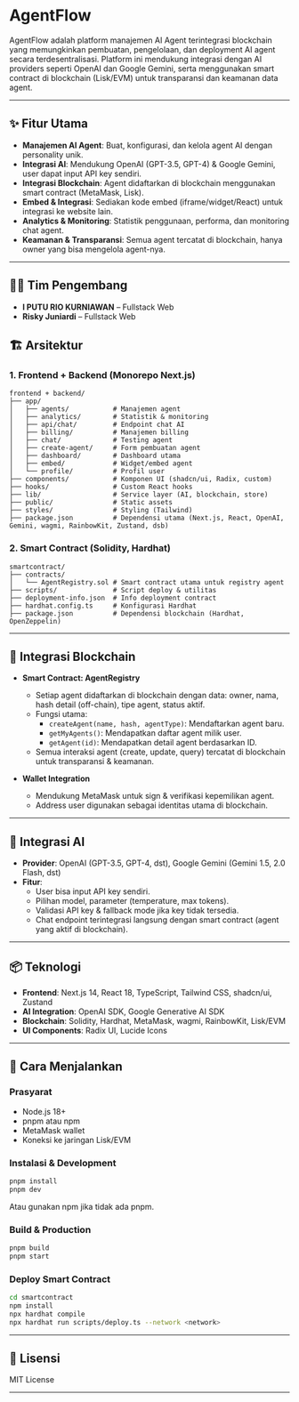 # AgentFlow

AgentFlow adalah platform manajemen AI Agent terintegrasi blockchain yang memungkinkan pembuatan, pengelolaan, dan deployment AI agent secara terdesentralisasi. Platform ini mendukung integrasi dengan AI providers seperti OpenAI dan Google Gemini, serta menggunakan smart contract di blockchain (Lisk/EVM) untuk transparansi dan keamanan data agent.

---

## ✨ Fitur Utama

- **Manajemen AI Agent**: Buat, konfigurasi, dan kelola agent AI dengan personality unik.
- **Integrasi AI**: Mendukung OpenAI (GPT-3.5, GPT-4) & Google Gemini, user dapat input API key sendiri.
- **Integrasi Blockchain**: Agent didaftarkan di blockchain menggunakan smart contract (MetaMask, Lisk).
- **Embed & Integrasi**: Sediakan kode embed (iframe/widget/React) untuk integrasi ke website lain.
- **Analytics & Monitoring**: Statistik penggunaan, performa, dan monitoring chat agent.
- **Keamanan & Transparansi**: Semua agent tercatat di blockchain, hanya owner yang bisa mengelola agent-nya.

---

## 👨‍💻 Tim Pengembang

- **I PUTU RIO KURNIAWAN** – Fullstack Web
- **Risky Juniardi** – Fullstack Web 

## 🏗️ Arsitektur

### 1. Frontend + Backend (Monorepo Next.js)
```
frontend + backend/
├── app/
│   ├── agents/           # Manajemen agent
│   ├── analytics/        # Statistik & monitoring
│   ├── api/chat/         # Endpoint chat AI
│   ├── billing/          # Manajemen billing
│   ├── chat/             # Testing agent
│   ├── create-agent/     # Form pembuatan agent
│   ├── dashboard/        # Dashboard utama
│   ├── embed/            # Widget/embed agent
│   └── profile/          # Profil user
├── components/           # Komponen UI (shadcn/ui, Radix, custom)
├── hooks/                # Custom React hooks
├── lib/                  # Service layer (AI, blockchain, store)
├── public/               # Static assets
├── styles/               # Styling (Tailwind)
├── package.json          # Dependensi utama (Next.js, React, OpenAI, Gemini, wagmi, RainbowKit, Zustand, dsb)
```

### 2. Smart Contract (Solidity, Hardhat)
```
smartcontract/
├── contracts/
│   └── AgentRegistry.sol # Smart contract utama untuk registry agent
├── scripts/              # Script deploy & utilitas
├── deployment-info.json  # Info deployment contract
├── hardhat.config.ts     # Konfigurasi Hardhat
├── package.json          # Dependensi blockchain (Hardhat, OpenZeppelin)
```

---

## 🔗 Integrasi Blockchain

- **Smart Contract: AgentRegistry**
  - Setiap agent didaftarkan di blockchain dengan data: owner, nama, hash detail (off-chain), tipe agent, status aktif.
  - Fungsi utama:
    - `createAgent(name, hash, agentType)`: Mendaftarkan agent baru.
    - `getMyAgents()`: Mendapatkan daftar agent milik user.
    - `getAgent(id)`: Mendapatkan detail agent berdasarkan ID.
  - Semua interaksi agent (create, update, query) tercatat di blockchain untuk transparansi & keamanan.

- **Wallet Integration**
  - Mendukung MetaMask untuk sign & verifikasi kepemilikan agent.
  - Address user digunakan sebagai identitas utama di blockchain.

---

## 🤖 Integrasi AI

- **Provider**: OpenAI (GPT-3.5, GPT-4, dst), Google Gemini (Gemini 1.5, 2.0 Flash, dst)
- **Fitur**:
  - User bisa input API key sendiri.
  - Pilihan model, parameter (temperature, max tokens).
  - Validasi API key & fallback mode jika key tidak tersedia.
  - Chat endpoint terintegrasi langsung dengan smart contract (agent yang aktif di blockchain).

---

## 📦 Teknologi

- **Frontend**: Next.js 14, React 18, TypeScript, Tailwind CSS, shadcn/ui, Zustand
- **AI Integration**: OpenAI SDK, Google Generative AI SDK
- **Blockchain**: Solidity, Hardhat, MetaMask, wagmi, RainbowKit, Lisk/EVM
- **UI Components**: Radix UI, Lucide Icons

---

## 🚀 Cara Menjalankan

### Prasyarat
- Node.js 18+
- pnpm atau npm
- MetaMask wallet
- Koneksi ke jaringan Lisk/EVM

### Instalasi & Development
```bash
pnpm install
pnpm dev
```
Atau gunakan npm jika tidak ada pnpm.

### Build & Production
```bash
pnpm build
pnpm start
```

### Deploy Smart Contract
```bash
cd smartcontract
npm install
npx hardhat compile
npx hardhat run scripts/deploy.ts --network <network>
```

---

## 📄 Lisensi

MIT License 

---

